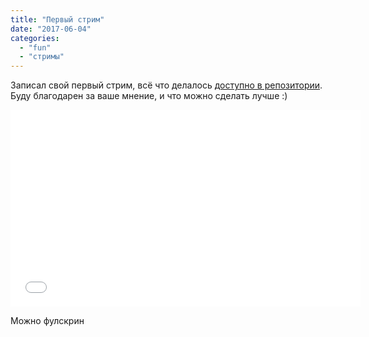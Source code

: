 ```yaml
---
title: "Первый стрим"
date: "2017-06-04"
categories: 
  - "fun"
  - "стримы"
---
```


Записал свой первый стрим, всё что делалось [доступно в репозитории](https://github.com/akella/lurity). Буду благодарен за ваше мнение, и что можно сделать лучше :)

<iframe width="560" height="315" src="//www.youtube.com/embed/AajoBGoz8TQ" frameborder="0" allowfullscreen></iframe>

Можно фулскрин
